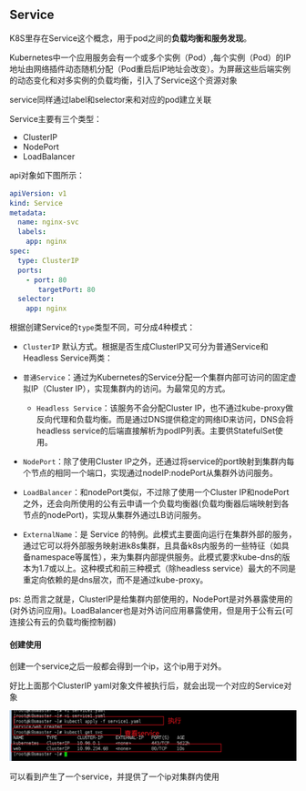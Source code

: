 ## Service

K8S里存在Service这个概念，用于pod之间的**负载均衡和服务发现**。

Kubernetes中一个应用服务会有一个或多个实例（Pod）,每个实例（Pod）的IP地址由网络插件动态随机分配（Pod重启后IP地址会改变）。为屏蔽这些后端实例的动态变化和对多实例的负载均衡，引入了Service这个资源对象

service同样通过label和selector来和对应的pod建立关联

Service主要有三个类型：

- ClusterIP
- NodePort
- LoadBalancer

api对象如下图所示：

```yaml
apiVersion: v1
kind: Service
metadata:
  name: nginx-svc
  labels:
    app: nginx
spec:
  type: ClusterIP
  ports:
    - port: 80
       targetPort: 80
  selector:
    app: nginx
```

根据创建Service的`type`类型不同，可分成4种模式：

-  `ClusterIP`
 默认方式。根据是否生成ClusterIP又可分为普通Service和Headless Service两类：
- `普通Service`：通过为Kubernetes的Service分配一个集群内部可访问的固定虚拟IP（Cluster IP），实现集群内的访问。为最常见的方式。
  - `Headless Service`：该服务不会分配Cluster IP，也不通过kube-proxy做反向代理和负载均衡。而是通过DNS提供稳定的网络ID来访问，DNS会将headless service的后端直接解析为podIP列表。主要供StatefulSet使用。
  
- `NodePort`：除了使用Cluster IP之外，还通过将service的port映射到集群内每个节点的相同一个端口，实现通过nodeIP:nodePort从集群外访问服务。

- `LoadBalancer`：和nodePort类似，不过除了使用一个Cluster IP和nodePort之外，还会向所使用的公有云申请一个负载均衡器(负载均衡器后端映射到各节点的nodePort)，实现从集群外通过LB访问服务。

- `ExternalName`：是 Service 的特例。此模式主要面向运行在集群外部的服务，通过它可以将外部服务映射进k8s集群，且具备k8s内服务的一些特征（如具备namespace等属性），来为集群内部提供服务。此模式要求kube-dns的版本为1.7或以上。这种模式和前三种模式（除headless service）最大的不同是重定向依赖的是dns层次，而不是通过kube-proxy。

ps: 总而言之就是，ClusterIP是给集群内部使用的，NodePort是对外暴露使用的(对外访问应用)。LoadBalancer也是对外访问应用暴露使用，但是用于公有云(可连接公有云的负载均衡控制器)

#### 创建使用

创建一个service之后一般都会得到一个ip，这个ip用于对外。

好比上面那个ClusterIP yaml对象文件被执行后，就会出现一个对应的Service对象

![image-20201108225441367](image/image-20201108225441367.png)

可以看到产生了一个service，并提供了一个ip对集群内使用